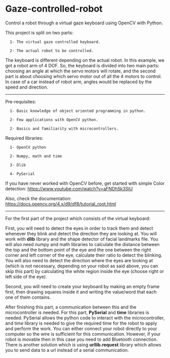 # Gaze-controlled-robot

Control a robot through a virtual gaze keyboard using OpenCV with Python.

This project is split on two parts: 

      1- The virtual gaze controlled keyboard.
      
      2- The actual robot to be controlled.

  The keyboard is different depending on the actual robot. In this example, we got a robot arm of 4 DOF. So, the keyboard is divided into two main parts: choosing an angle at which the servo motors will rotate, and the second part is about choosing which servo motor out of all the 4 motors to control.
  In case of a car instead of robot arm, angles would be replaced by the speed and direction.  
  _ _ _ 

Pre-requisites: 
      
      1- Basic knowledge of object oriented programming in python.
      
      2- Few applications with OpenCV python.
      
      2- Basics and familiarity with microcontrollers.
      
Required libraries:

      1- OpenCV python
      
      2- Numpy, math and time
      
      3- Dlib
      
      4- PySerial 

If you have never worked with OpenCV before, get started with simple Color detection: https://www.youtube.com/watch?v=aFNDh5k3SjU

Also, check the documentation: https://docs.opencv.org/4.x/d9/df8/tutorial_root.html

_____________
      
For the first part of the project which consists of the virtual keyboard: 

First, you will need to detect the eyes in order to track them and detect whenever they blink and detect the direction they are looking at. You will work with **dlib** library and the shape detector of facial landmarks file.
You will also need numpy and math libraries to calculate the distance between the top and the bottom point of the eye and the one between the right corner and left corner of the eye, calculate their ratio to detect the blinking.
You will also need to detect the direction where the eyes are looking at (which is not necessary, depending on your robot as said above, you can skip this part) by calculating the white region inside the eye (choose right or left side of the eye).

Second, you will need to create your keyboard by making an empty frame first, then drawing squares inside it and writing the value/word that each one of them contains.

After finishing this part, a communication between this and the microcontroller is needed. For this part, **PySerial** and **time** libraries is needed. PySerial allows the python code to interact with the microcontroller, and time library is needed to give the required time for the robot to apply and perform the work.
You can either connect your robot directly to your computer so the wire is sufficient for this communication. However, if your robot is movable then in this case you need to add Bluetooth connection. There is another solution which is using **urllib.request** library which allows you to send data to a url instead of a serial communication. 
